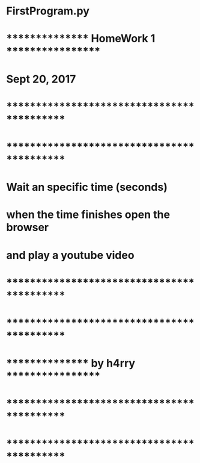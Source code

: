 # FirstProgram.py
# ************** HomeWork 1 ****************
# Sept 20, 2017
# ******************************************
# ******************************************
# Wait an specific time (seconds)
# when the time finishes open the browser
# and play a youtube video
# ******************************************
# ******************************************
# **************  by h4rry  ****************
# ******************************************
# ******************************************
